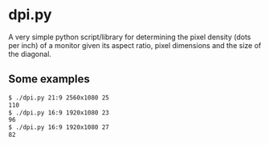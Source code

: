 # dpi.py

A very simple python script/library for determining
the pixel density (dots per inch) of a monitor given
its aspect ratio, pixel dimensions and the size of
the diagonal.

## Some examples

```bash
$ ./dpi.py 21:9 2560x1080 25
110
$ ./dpi.py 16:9 1920x1080 23
96
$ ./dpi.py 16:9 1920x1080 27
82
```
